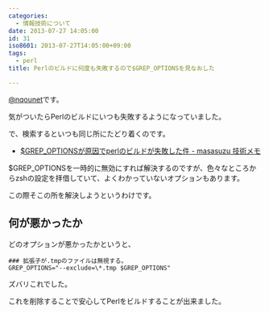 ```yaml
---
categories:
  - 情報技術について
date: 2013-07-27 14:05:00
id: 31
iso8601: 2013-07-27T14:05:00+09:00
tags:
  - perl
title: Perlのビルドに何度も失敗するので$GREP_OPTIONSを見なおした

---
```


<p><a href="https://twitter.com/nqounet">@nqounet</a>です。</p> <p>気がついたらPerlのビルドにいつも失敗するようになっていました。</p> <p>で、検索するといつも同じ所にたどり着くのです。</p> <ul><li><a href="http://masasuzu.hatenablog.jp/entry/20111027/1319730973">$GREP_OPTIONSが原因でperlのビルドが失敗した件 - masasuzu 技術メモ</a></li></ul><p>$GREP_OPTIONSを一時的に無効にすれば解決するのですが、色々なところからzshの設定を拝借していて、よくわかっていないオプションもあります。</p> <p>この際そこの所を解決しようというわけです。</p> <h2>何が悪かったか</h2> <p>どのオプションが悪かったかというと、</p> <pre><code>### 拡張子が.tmpのファイルは無視する。<br>GREP_OPTIONS="--exclude=\*.tmp $GREP_OPTIONS"<br></code></pre> <p>ズバリこれでした。</p> <p>これを削除することで安心してPerlをビルドすることが出来ました。</p>    	